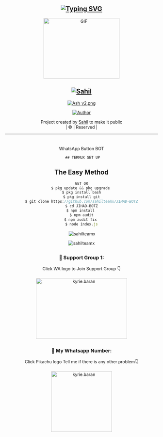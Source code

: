 <div align="center">

## [![Typing SVG](https://readme-typing-svg.herokuapp.com?font=Lemon+milk&color=F70000&lines=Welcome+to+Sahil+WA+Bot+repo;Created+by+Sahil;This+is+a+Bgm+stickerbot;With+more+features)](https://git.io/typing-svg)

  <img src="https://i.ibb.co/8BVnSK1/Ash-v2.png" alt="GIF" width="250" height="200"/>

## [![Sahil](https://readme-typing-svg.herokuapp.com?font=Road+Rage&color=FFA500&lines=Welcome+to+Sahil+WA+Bot+repo;Created+by+Sahil;This+is+the+Best++Bgm+bot;With+more+features)](https://bit.ly/2VM4lxF)

 </a>
</p>
<div align="center">
 <p align="center">
<a href="#"><img title="Ash_v2.png" src="https://img.shields.io/badge/Sahil-red?colorA=%23ff0000&colorB=%23017e40&style=for-the-badge"></a>
</p>
<p align="center">
<a href="https://github.com/sahilteamx"><img title="Author" src="https://img.shields.io/badge/Author-Sahil?color=blue&style=for-the-badge&logo=whatsapp"></a>
</p>
</div>
<p align="center">
Project created by <a href="https://github.com/sahilteamx">Sahil</a> to make it public
    <br>
       | © |
        Reserved |
    <br> 
</p>

----


# 
WhatsApp Button BOT

     ## TERMUX SET UP
  
## The Easy Method 

```js
GET QR
$ pkg update && pkg upgrade 
$ pkg install bash
$ pkg install git
$ git clone https://github.com/sahilteamx/JIHAD-BOTZ
$ cd JIHAD-BOTZ
$ npm install 
$ npm audit
$ npm audit fix 
$ node index.js
```
      

<p align="center">

<p>&nbsp;<img align="center" src="https://github-readme-stats.vercel.app/api?username=sahilteamx&show_icons=true&theme=dark&locale=en" alt="sahilteamx" /></p>

<p><img align="center" src="https://github-readme-streak-stats.herokuapp.com/?user=sahilteamx&theme=dark" alt="sahilteamx" /></p>
</p>

##
  <h3 align="center">📢 Support Group 1:</h3>
<p align="center">
Click WA logo to Join Support Group 👇
    <br>
<br>
  <a href="https://bit.ly/3uwR2yk" target="blank"><img align="center" src="https://www.linkpicture.com/q/image-removebg-preview-9_2.png" alt="kyrie.baran" height="200" width="300" /></a>
</p>

## 
  <h3 align="center">📢 My Whatsapp Number:</h3>
<p align="center">
Click Pikachu logo Tell me if there is any other problem👇
    <br>
<br>
  <a href="wa.me/447451212617" target="blank"><img align="center" src="https://i.hizliresim.com/pce1372.png" alt="kyrie.baran" height="200" width="200" /></a>
</p>
